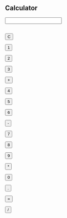 <!DOCTYPE html>

<html lang="en">

<head>

 <meta charset="UTF-8">

 <meta name="viewport" content="width=device-width, initial-scale=1.0">

 <title>Document</title>

</head>

<body>

 <h2>Calculator</h2>

 <input type="text" id="display" readonly><br><br>

 <button onclick="clearDisplay()">C</button>

 <button onclick="appendToDisplay('1')">1</button>

 <button onclick="appendToDisplay('2')">2</button>

 <button onclick="appendToDisplay('3')">3</button>

 <button onclick="appendToDisplay('+')">+</button><br>

 <button onclick="appendToDisplay('4')">4</button>

 <button onclick="appendToDisplay('5')">5</button>

 <button onclick="appendToDisplay('6')">6</button>

 <button onclick="appendToDisplay('-')">-</button><br>

 <button onclick="appendToDisplay('7')">7</button>

 <button onclick="appendToDisplay('8')">8</button>

 <button onclick="appendToDisplay('9')">9</button>

 <button onclick="appendToDisplay('*')">*</button><br>

 <button onclick="appendToDisplay('0')">0</button>

 <button onclick="appendToDisplay('.')">.</button>

 <button onclick="calculateResult()">=</button>

 <button onclick="appendToDisplay('/')">/</button>

 <script>

 function appendToDisplay(value) {
 document.getElementById("display").value = document.getElementById("display").value + 

value;

 }

 function clearDisplay() {

 document.getElementById("display").value = '';

 }

 function calculateResult() {

 const display = document.getElementById("display");

 try {

 display.value = eval(display.value);

 } catch {

 display.value = "";

 }

 }

 </script>

</body>

</html>
